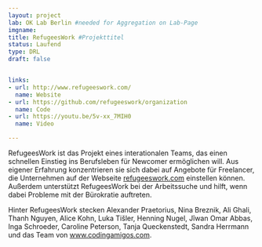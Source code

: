 ```yaml
---
layout: project
lab: OK Lab Berlin #needed for Aggregation on Lab-Page
imgname: 
title: RefugeesWork #Projekttitel
status: Laufend
type: DRL
draft: false


links:
- url: http://www.refugeeswork.com/
  name: Website
- url: https://github.com/refugeeswork/organization
  name: Code
- url: https://youtu.be/5v-xx_7MIH0
  name: Video

---
```


RefugeesWork ist das Projekt eines interationalen Teams, das einen schnellen Einstieg ins Berufsleben für Newcomer ermöglichen will. Aus eigener Erfahrung konzentrieren sie sich dabei auf Angebote für Freelancer, die Unternehmen auf der Webseite <a href="http://www.refugeeswork.com/">refugeeswork.com</a> einstellen können. Außerdem unterstützt RefugeesWork bei der Arbeitssuche und hilft, wenn dabei Probleme mit der Bürokratie auftreten. 

Hinter RefugeesWork stecken Alexander Praetorius,​ Nina Breznik​, Ali Ghali​, Thanh Nguyen, Alice Kohn​, Luka Tišler​, Henning Nugel, ​Jîwan Omar Abbas,​ Inga Schroeder, Caroline Peterson, Tanja Queckenstedt​, Sandra Herrmann​ und das Team von <a href="www.codingamigos.com<">www.codingamigos.com</a>.